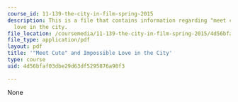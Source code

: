 ```yaml
---
course_id: 11-139-the-city-in-film-spring-2015
description: This is a file that contains information regarding "meet cute" and impossible
  love in the city.
file_location: /coursemedia/11-139-the-city-in-film-spring-2015/4d56bfaf03dbe29d63df5295876a90f3_MIT11_139S15_Paper3_1.pdf
file_type: application/pdf
layout: pdf
title: '"Meet Cute" and Impossible Love in the City'
type: course
uid: 4d56bfaf03dbe29d63df5295876a90f3

---
```

None